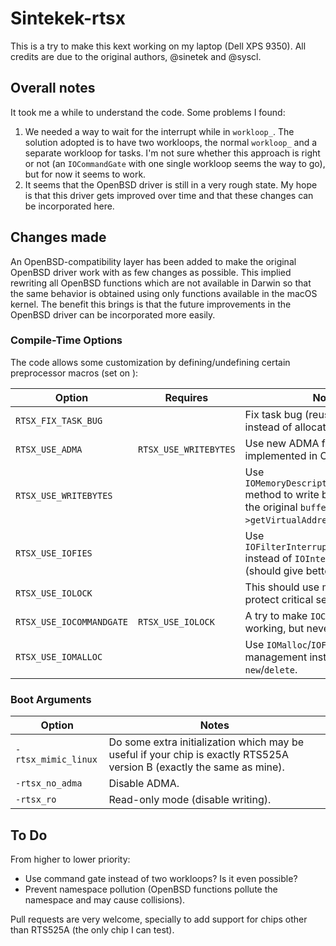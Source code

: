# Sintekek-rtsx

This is a try to make this kext working on my laptop (Dell XPS 9350). All credits are due to the original authors, @sinetek and @syscl.

## Overall notes

It took me a while to understand the code. Some problems I found:

1. We needed a way to wait for the interrupt while in `workloop_`. The solution adopted is to have two workloops, the normal `workloop_` and a separate workloop for tasks. I'm not sure whether this approach is right or not (an `IOCommandGate` with one single workloop seems the way to go), but for now it seems to work.
1. It seems that the OpenBSD driver is still in a very rough state. My hope is that this driver gets improved over time and that these changes can be incorporated here.

## Changes made

An OpenBSD-compatibility layer has been added to make the original OpenBSD driver work with as few changes as possible. This implied rewriting all OpenBSD functions which are not available in Darwin so that the same behavior is obtained using only functions available in the macOS kernel. The benefit this brings is that the future improvements in the OpenBSD driver can be incorporated more easily.

### Compile-Time Options

The code allows some customization by defining/undefining certain preprocessor macros (set on ):

| Option                   | Requires              | Notes                                                                                                                       |
|--------------------------|-----------------------|-----------------------------------------------------------------------------------------------------------------------------|
| `RTSX_FIX_TASK_BUG`      |                       | Fix task bug (reusing task pointer instead of allocating it).                                                               |
| `RTSX_USE_ADMA`          | `RTSX_USE_WRITEBYTES` | Use new ADMA functionality implemented in OpenBSD driver.                                                                   |
| `RTSX_USE_WRITEBYTES`    |                       | Use `IOMemoryDescriptor::writeBytes()` method to write buffer instead of the original `buffer->map()->getVirtualAddress()`. |
| `RTSX_USE_IOFIES`        |                       | Use `IOFilterInterruptEventSource` instead of `IOInterruptEventSource` (should give better performance).                    |
| `RTSX_USE_IOLOCK`        |                       | This should use more locks to protect critical sections.                                                                    |
| `RTSX_USE_IOCOMMANDGATE` | `RTSX_USE_IOLOCK`     | A try to make `IOCommandGate` working, but never really worked.                                                             |
| `RTSX_USE_IOMALLOC`      |                       | Use `IOMalloc`/`IOFree` for memory management instead of `new`/`delete`.                                                    |

### Boot Arguments

| Option              | Notes                                                                                                                       |
|---------------------|-----------------------------------------------------------------------------------------------------------------------------|
| `-rtsx_mimic_linux` | Do some extra initialization which may be useful if your chip is exactly RTS525A version B (exactly the same as mine).      |
| `-rtsx_no_adma`     | Disable ADMA.                                                                                                               |
| `-rtsx_ro`          | Read-only mode (disable writing).                                                                                           |

## To Do

From higher to lower priority:

 - Use command gate instead of two workloops? Is it even possible?
 - Prevent namespace pollution (OpenBSD functions pollute the namespace and may cause collisions).

Pull requests are very welcome, specially to add support for chips other than RTS525A (the only chip I can test).
